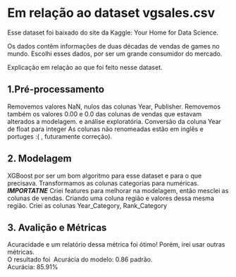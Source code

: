 # Em relação ao dataset vgsales.csv

Esse dataset foi baixado do site da Kaggle: Your Home for Data Science.

Os dados contêm informações de duas décadas de vendas de games no mundo.
Escolhi esses dados, por ser um grande consumidor do mercado.

Explicação em relação ao que foi feito nesse dataset.

## 1.Pré-processamento
Removemos valores NaN, nulos das colunas Year, Publisher.
Removemos também os valores 0.00 e 0.0 das colunas de vendas que estavam alterados a modelagem.
e análise exploratória.
Conversão da coluna Year de float para integer
As colunas não renomeadas estão em inglês e portuges :( , futuramente correção).

## 2. Modelagem 
XGBoost por ser um bom algoritmo para esse dataset e para o que precisava.
Transformamos as colunas categorias para numéricas.
***IMPORTATNE***
Criei features para melhorar na modelagem, então mesclei as colunas de vendas.
Criando uma coluna região e valores dessa mesma região.
Criei as colunas Year_Category, Rank_Category

## 3. Avalição e Métricas
Acuracidade e um relatório dessa métrica foi ótimo! Porém, irei usar outras métricas.<br>
O resultado foi  Acurácia do modelo: 0.86 padrão.<br>
Acurácia: 85.91%  


 
